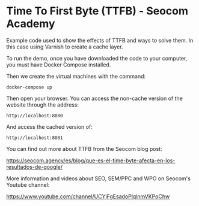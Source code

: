 # Time To First Byte (TTFB) - Seocom Academy

Example code used to show the effects of TTFB and ways to solve them. In this case using Varnish to create a cache layer.

To run the demo, once you have downloaded the code to your computer, you must have Docker Compose installed.

Then we create the virtual machines with the command:

`docker-compose up`

Then open your browser. You can access the non-cache version of the website through the address:

`http://localhost:8080`

And access the cached version of:

`http://localhost:8081`

You can find out more about TTFB from the Seocom blog post:

https://seocom.agency/es/blog/que-es-el-time-byte-afecta-en-los-resultados-de-google/

More information and videos about SEO, SEM/PPC and WPO on Seocom's Youtube channel:

https://www.youtube.com/channel/UCYjFgEsadoPlqlnmVKPoChw
